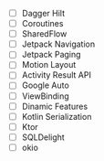 - [ ] Dagger Hilt
- [ ] Coroutines
- [ ] SharedFlow
- [ ] Jetpack Navigation
- [ ] Jetpack Paging
- [ ] Motion Layout
- [ ] Activity Result API
- [ ] Google Auto
- [ ] ViewBinding
- [ ] Dinamic Features
- [ ] Kotlin Serialization
- [ ] Ktor
- [ ] SQLDelight
- [ ] okio